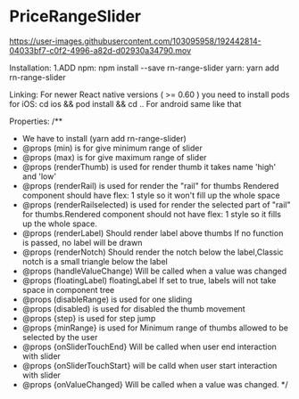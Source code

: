 # PriceRangeSlider

https://user-images.githubusercontent.com/103095958/192442814-04033bf7-c0f2-4996-a82d-d02930a34790.mov


Installation:
  1.ADD
   npm: npm install --save rn-range-slider
   yarn: yarn add rn-range-slider

 Linking:
    For newer React native versions ( >= 0.60 ) you need to install pods for iOS:
    cd ios && pod install && cd ..
    For android same like that
    
 Properties:
  /**
 * We have to install (yarn add rn-range-slider)
 * @props (min) is for give minimum range of slider
 * @props (max) is for give maximum range of slider
 * @props (renderThumb) is used for render thumb it takes name 'high' and 'low'
 * @props (renderRail) is used for render the "rail" for thumbs Rendered component should have flex: 1 style so it won't fill up the whole space
 * @props (renderRailselected) is used for render the selected part of "rail" for thumbs.Rendered component should not have flex: 1 style so it fills up      the whole space.
 * @props (renderLabel) Should render label above thumbs If no function is passed, no label will be drawn
 * @props (renderNotch) Should render the notch below the label,Classic notch is a small triangle below the label
 * @props (handleValueChange) Will be called when a value was changed
 * @props (floatingLabel) floatingLabel	If set to true, labels will not take space in component tree
 * @props (disableRange) is used for one sliding
 * @props (disabled) is used for disabled the thumb movement
 * @props {step} is used for step jump
 * @props {minRange} is used for Minimum range of thumbs allowed to be selected by the user
 * @props {onSliderTouchEnd} Will be called when user end interaction with slider
 * @props {onSliderTouchStart} will be calld when user start interaction with slider
 * @props {onValueChanged} Will be called when a value was changed.
 */
